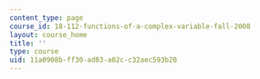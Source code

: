```yaml
---
content_type: page
course_id: 18-112-functions-of-a-complex-variable-fall-2008
layout: course_home
title: ''
type: course
uid: 11a0908b-ff30-ad83-a02c-c32aec593b20
---
```

